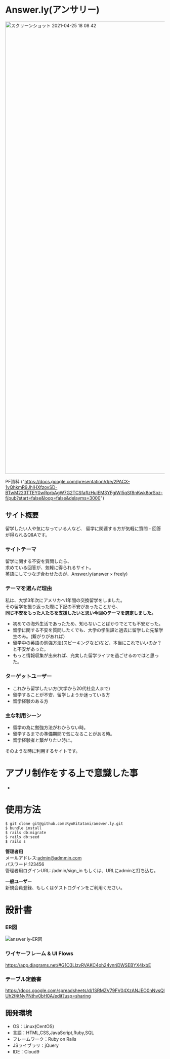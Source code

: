 # Answer.ly(アンサリー)

<img width="1425" alt="スクリーンショット 2021-04-25 18 08 42" src="https://user-images.githubusercontent.com/77328172/115987746-4a77d200-a5f1-11eb-925b-edfbd96b8d00.png">

PF資料
("https://docs.google.com/presentation/d/e/2PACX-1vQhkmR9JhIHXfzovSD-BTwM223TTEY0wRprbAgW7G2TCSfaflzHulEM3YFgiWI5qSf8nKwk8orSoz-f/pub?start=false&loop=false&delayms=3000")


## サイト概要 
留学したい人や気になっている人など、
留学に関連する方が気軽に質問・回答が得られるQ&Aです。

### サイトテーマ

留学に関する不安を質問したら、<br>
求めている回答が、気軽に得られるサイト。<br>
英語にしてつなぎ合わせたのが、Answer.ly(answer × freely)

### テーマを選んだ理由

私は、大学3年次にアメリカへ1年間の交換留学をしました。<br>
その留学を振り返った際に下記の不安があったことから、<br>
**同じ不安をもった人たちを支援したいと思い今回のテーマを選定しました。**

* 初めての海外生活であったため、知らないことばかりでとても不安だった。
* 留学に関する不安を質問したくでも、大学の学生課と過去に留学した先輩学生のみ。(繋がりがあれば)
* 留学中の英語の勉強方法(スピーキングなど)など、本当にこれでいいのか？と不安があった。
* もっと情報収集が出来れば、充実した留学ライフを過ごせるのではと思った。

### ターゲットユーザー

* これから留学したい方(大学から20代社会人まで)
* 留学することが不安、留学しようか迷っている方
* 留学経験のある方

### 主な利用シーン

* 留学の為に勉強方法がわからない時。
* 留学するまでの準備期間で気になることがある時。
* 留学経験者と繋がりたい時に。

そのような時に利用するサイトです。

# アプリ制作をする上で意識した事

* 

# 使用方法

```
$ git clone git@github.com:RyoKitatani/answer.ly.git
$ bundle install
$ rails db:migrate
$ rails db:seed
$ rails s
```

**管理者用**<br>
メールアドレス:admin@admmin.com<br>
パスワード:123456<br>
管理者用ログインURL: /admin/sign_in
もしくは、URLにadminと打ち込む。

**一般ユーザー**<br>
新規会員登録、もしくはゲストログインをご利用ください。


# 設計書

### ER図
![answer ly-ER図](https://user-images.githubusercontent.com/77328172/116401217-f3c6fe00-a865-11eb-8ba6-51286049d483.jpg)

### ワイヤーフレーム & UI Flows
https://app.diagrams.net/#G1O3LIzvRVAKC4oh24vnrjDWSEBYX4IxbE

### テーブル定義書　

https://docs.google.com/spreadsheets/d/1SRMZV79FV04XzANJEO0nNvsQlUh2f4tNyPNthv0bH0A/edit?usp=sharing

## 開発環境

* OS：Linux(CentOS)
* 言語：HTML,CSS,JavaScript,Ruby,SQL
* フレームワーク：Ruby on Rails
* JSライブラリ：jQuery
* IDE：Cloud9


